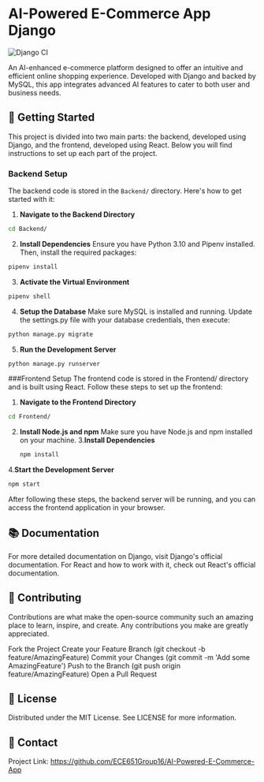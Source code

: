 # AI-Powered E-Commerce App Django

![Django CI](https://github.com/ECE651Group16/AI-Powered-E-Commerce-App/actions/workflows/django.yml/badge.svg?branch=main)

An AI-enhanced e-commerce platform designed to offer an intuitive and efficient online shopping experience. Developed with Django and backed by MySQL, this app integrates advanced AI features to cater to both user and business needs.

## 🚀 Getting Started

This project is divided into two main parts: the backend, developed using Django, and the frontend, developed using React. Below you will find instructions to set up each part of the project.

### Backend Setup

The backend code is stored in the `Backend/` directory. Here's how to get started with it:

1. **Navigate to the Backend Directory**

```bash
cd Backend/
```

2. **Install Dependencies**
Ensure you have Python 3.10 and Pipenv installed. Then, install the required packages:
```bash
pipenv install
```
3. **Activate the Virtual Environment**
```bash
pipenv shell
```
4. **Setup the Database**
Make sure MySQL is installed and running. Update the settings.py file with your database credentials, then execute:
```bash
python manage.py migrate
```
5. **Run the Development Server**
```bash
python manage.py runserver
```

###Frontend Setup
The frontend code is stored in the Frontend/ directory and is built using React. Follow these steps to set up the frontend:

1. **Navigate to the Frontend Directory**
```bash
cd Frontend/
```
2. **Install Node.js and npm**
Make sure you have Node.js and npm installed on your machine.
3.**Install Dependencies**
   ```bash
   npm install
   ```
4.**Start the Development Server**
```bash
npm start
```
After following these steps, the backend server will be running, and you can access the frontend application in your browser.

## 📚 Documentation

For more detailed documentation on Django, visit Django's official documentation.
For React and how to work with it, check out React's official documentation.

## 🤝 Contributing

Contributions are what make the open-source community such an amazing place to learn, inspire, and create. Any contributions you make are greatly appreciated.

Fork the Project
Create your Feature Branch (git checkout -b feature/AmazingFeature)
Commit your Changes (git commit -m 'Add some AmazingFeature')
Push to the Branch (git push origin feature/AmazingFeature)
Open a Pull Request
## 📝 License

Distributed under the MIT License. See LICENSE for more information.

## 📩 Contact

Project Link: https://github.com/ECE651Group16/AI-Powered-E-Commerce-App

